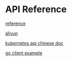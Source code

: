 # API Reference

[reference](https://kubernetes.io/docs/reference/generated/kubernetes-api/v1.18/)

[aliyun](https://zhuanlan.zhihu.com/p/94949824)

[kubernetes api chinese doc](http://docs.kubernetes.org.cn/31.html)

[go client example](https://github.com/kubernetes/client-go/tree/master/examples)